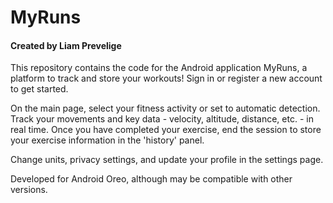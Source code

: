 # MyRuns
#### Created by Liam Prevelige

This repository contains the code for the Android application MyRuns, a platform to track and store
your workouts! Sign in or register a new account to get started.

On the main page, select your fitness activity or set to automatic detection. Track your movements
and key data - velocity, altitude, distance, etc. - in real time. Once you have completed your
exercise, end the session to store your exercise information in the 'history' panel.

Change units, privacy settings, and update your profile in the settings page.

Developed for Android Oreo, although may be compatible with other versions. 